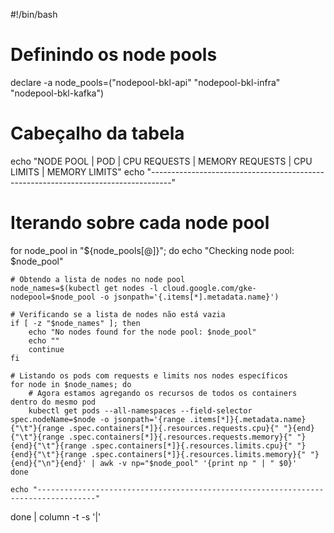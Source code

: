 #!/bin/bash

# Definindo os node pools
declare -a node_pools=("nodepool-bkl-api" "nodepool-bkl-infra" "nodepool-bkl-kafka")

# Cabeçalho da tabela
echo "NODE POOL | POD | CPU REQUESTS | MEMORY REQUESTS | CPU LIMITS | MEMORY LIMITS"
echo "-----------------------------------------------------------------------------------"

# Iterando sobre cada node pool
for node_pool in "${node_pools[@]}"; do
    echo "Checking node pool: $node_pool"
    
    # Obtendo a lista de nodes no node pool
    node_names=$(kubectl get nodes -l cloud.google.com/gke-nodepool=$node_pool -o jsonpath='{.items[*].metadata.name}')
    
    # Verificando se a lista de nodes não está vazia
    if [ -z "$node_names" ]; then
        echo "No nodes found for the node pool: $node_pool"
        echo ""
        continue
    fi
    
    # Listando os pods com requests e limits nos nodes específicos
    for node in $node_names; do
        # Agora estamos agregando os recursos de todos os containers dentro do mesmo pod
        kubectl get pods --all-namespaces --field-selector spec.nodeName=$node -o jsonpath='{range .items[*]}{.metadata.name}{"\t"}{range .spec.containers[*]}{.resources.requests.cpu}{" "}{end}{"\t"}{range .spec.containers[*]}{.resources.requests.memory}{" "}{end}{"\t"}{range .spec.containers[*]}{.resources.limits.cpu}{" "}{end}{"\t"}{range .spec.containers[*]}{.resources.limits.memory}{" "}{end}{"\n"}{end}' | awk -v np="$node_pool" '{print np " | " $0}'
    done
    
    echo "-----------------------------------------------------------------------------------"
done | column -t -s '|'
